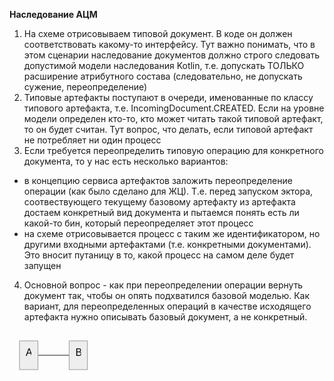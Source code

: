 <!DOCTYPE html>
<html>

<head>
  <meta charset="utf-8">
  <meta name="viewport" content="width=device-width, initial-scale=1.0">
  <title>ACM_Inheritance</title>
  <link rel="stylesheet" href="https://stackedit.io/style.css" />
</head>

<body class="stackedit">
  <div class="stackedit__html"><p><strong>Наследование АЦМ</strong></p>
<ol>
<li>На схеме отрисовываем типовой документ. В коде он должен соответствовать какому-то интерфейсу. Тут важно понимать, что в этом сценарии наследование документов должно строго следовать допустимой модели наследования Kotlin, т.е. допускать ТОЛЬКО расширение атрибутного состава (следовательно, не допускать сужение, переопределение)</li>
<li>Типовые артефакты поступают в очереди, именованные по классу типового артефакта, т.е. IncomingDocument.CREATED. Если на уровне модели определен кто-то, кто может читать такой типовой артефакт, то он будет считан. Тут вопрос, что делать, если типовой артефакт не потребляет ни один процесс</li>
<li>Если требуется переопределить типовую операцию для конкретного документа, то у нас есть несколько вариантов:</li>
</ol>
<ul>
<li>в концепцию сервиса артефактов заложить переопределение операции (как было сделано для ЖЦ). Т.е. перед запуском эктора, соотвествующего текущему базовому артефакту из артефакта достаем конкретный вид документа и пытаемся понять есть ли какой-то бин, который переопределяет этот процесс</li>
<li>на схеме отрисовывается процесс с таким же идентификатором, но другими входными артефактами (т.е. конкретными документами). Это вносит путаницу в то, какой процесс на самом деле будет запущен</li>
</ul>
<ol start="4">
<li>Основной вопрос - как при переопределении операции вернуть документ так, чтобы он опять подхватился базовой моделью. Как вариант, для переопределенных операций в качестве исходящего артефакта нужно описывать базовый документ, а не конкретный.</li>
</ol>
<pre class=" language-mermaid"><svg id="mermaid-svg-h9iOCL7eMJ9VtJpr" width="100%" xmlns="http://www.w3.org/2000/svg" xmlns:xlink="http://www.w3.org/1999/xlink" height="70" style="max-width: 132.5px;" viewBox="-8 -8 132.5 70"><style>#mermaid-svg-h9iOCL7eMJ9VtJpr{font-family:"trebuchet ms",verdana,arial,sans-serif;font-size:16px;fill:#000000;}#mermaid-svg-h9iOCL7eMJ9VtJpr .error-icon{fill:#552222;}#mermaid-svg-h9iOCL7eMJ9VtJpr .error-text{fill:#552222;stroke:#552222;}#mermaid-svg-h9iOCL7eMJ9VtJpr .edge-thickness-normal{stroke-width:2px;}#mermaid-svg-h9iOCL7eMJ9VtJpr .edge-thickness-thick{stroke-width:3.5px;}#mermaid-svg-h9iOCL7eMJ9VtJpr .edge-pattern-solid{stroke-dasharray:0;}#mermaid-svg-h9iOCL7eMJ9VtJpr .edge-pattern-dashed{stroke-dasharray:3;}#mermaid-svg-h9iOCL7eMJ9VtJpr .edge-pattern-dotted{stroke-dasharray:2;}#mermaid-svg-h9iOCL7eMJ9VtJpr .marker{fill:#666;stroke:#666;}#mermaid-svg-h9iOCL7eMJ9VtJpr .marker.cross{stroke:#666;}#mermaid-svg-h9iOCL7eMJ9VtJpr svg{font-family:"trebuchet ms",verdana,arial,sans-serif;font-size:16px;}#mermaid-svg-h9iOCL7eMJ9VtJpr .label{font-family:"trebuchet ms",verdana,arial,sans-serif;color:#000000;}#mermaid-svg-h9iOCL7eMJ9VtJpr .cluster-label text{fill:#333;}#mermaid-svg-h9iOCL7eMJ9VtJpr .cluster-label span{color:#333;}#mermaid-svg-h9iOCL7eMJ9VtJpr .label text,#mermaid-svg-h9iOCL7eMJ9VtJpr span{fill:#000000;color:#000000;}#mermaid-svg-h9iOCL7eMJ9VtJpr .node rect,#mermaid-svg-h9iOCL7eMJ9VtJpr .node circle,#mermaid-svg-h9iOCL7eMJ9VtJpr .node ellipse,#mermaid-svg-h9iOCL7eMJ9VtJpr .node polygon,#mermaid-svg-h9iOCL7eMJ9VtJpr .node path{fill:#eee;stroke:#999;stroke-width:1px;}#mermaid-svg-h9iOCL7eMJ9VtJpr .node .label{text-align:center;}#mermaid-svg-h9iOCL7eMJ9VtJpr .node.clickable{cursor:pointer;}#mermaid-svg-h9iOCL7eMJ9VtJpr .arrowheadPath{fill:#333333;}#mermaid-svg-h9iOCL7eMJ9VtJpr .edgePath .path{stroke:#666;stroke-width:1.5px;}#mermaid-svg-h9iOCL7eMJ9VtJpr .flowchart-link{stroke:#666;fill:none;}#mermaid-svg-h9iOCL7eMJ9VtJpr .edgeLabel{background-color:white;text-align:center;}#mermaid-svg-h9iOCL7eMJ9VtJpr .edgeLabel rect{opacity:0.5;background-color:white;fill:white;}#mermaid-svg-h9iOCL7eMJ9VtJpr .cluster rect{fill:hsl(210,66.6666666667%,95%);stroke:#26a;stroke-width:1px;}#mermaid-svg-h9iOCL7eMJ9VtJpr .cluster text{fill:#333;}#mermaid-svg-h9iOCL7eMJ9VtJpr .cluster span{color:#333;}#mermaid-svg-h9iOCL7eMJ9VtJpr div.mermaidTooltip{position:absolute;text-align:center;max-width:200px;padding:2px;font-family:"trebuchet ms",verdana,arial,sans-serif;font-size:12px;background:hsl(-160,0%,93.3333333333%);border:1px solid #26a;border-radius:2px;pointer-events:none;z-index:100;}#mermaid-svg-h9iOCL7eMJ9VtJpr:root{--mermaid-font-family:"trebuchet ms",verdana,arial,sans-serif;}#mermaid-svg-h9iOCL7eMJ9VtJpr flowchart{fill:apa;}</style><g><g class="output"><g class="clusters"></g><g class="edgePaths"><g class="edgePath LS-A LE-B" id="L-A-B" style="opacity: 1;"><path class="path" d="M37.4375,31L62.4375,31L87.4375,31" marker-end="url(https://stackedit.io/app#arrowhead8)" style="fill:none"></path><defs><marker id="arrowhead8" viewBox="0 0 10 10" refX="9" refY="5" markerUnits="strokeWidth" markerWidth="8" markerHeight="6" orient="auto"><path d="M 0 0 L 10 5 L 0 10 z" class="arrowheadPath" style="stroke-width: 1px; stroke-dasharray: 1px, 0px;"></path></marker></defs></g></g><g class="edgeLabels"><g class="edgeLabel" transform="" style="opacity: 1;"><g transform="translate(0,0)" class="label"><rect rx="0" ry="0" width="0" height="0"></rect><foreignObject width="0" height="0"><div xmlns="http://www.w3.org/1999/xhtml" style="display: inline-block; white-space: nowrap;"><span id="L-L-A-B" class="edgeLabel L-LS-A' L-LE-B"></span></div></foreignObject></g></g></g><g class="nodes"><g class="node default" id="flowchart-A-36" transform="translate(22.71875,31)" style="opacity: 1;"><rect rx="0" ry="0" x="-14.71875" y="-23" width="29.4375" height="46" class="label-container"></rect><g class="label" transform="translate(0,0)"><g transform="translate(-4.71875,-13)"><foreignObject width="9.4375" height="26"><div xmlns="http://www.w3.org/1999/xhtml" style="display: inline-block; white-space: nowrap;">A</div></foreignObject></g></g></g><g class="node default" id="flowchart-B-37" transform="translate(101.96875,31)" style="opacity: 1;"><rect rx="0" ry="0" x="-14.53125" y="-23" width="29.0625" height="46" class="label-container"></rect><g class="label" transform="translate(0,0)"><g transform="translate(-4.53125,-13)"><foreignObject width="9.0625" height="26"><div xmlns="http://www.w3.org/1999/xhtml" style="display: inline-block; white-space: nowrap;">B</div></foreignObject></g></g></g></g></g></g></svg></pre>
</div>
</body>

</html>
